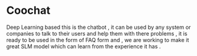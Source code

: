 # Coochat
Deep Learning based this is the chatbot , it can be used by any system or companies to talk to their users and help them with there problems , it is ready to be used in the form of FAQ form and , we are working to make it great SLM model which can learn from the experience it has .
